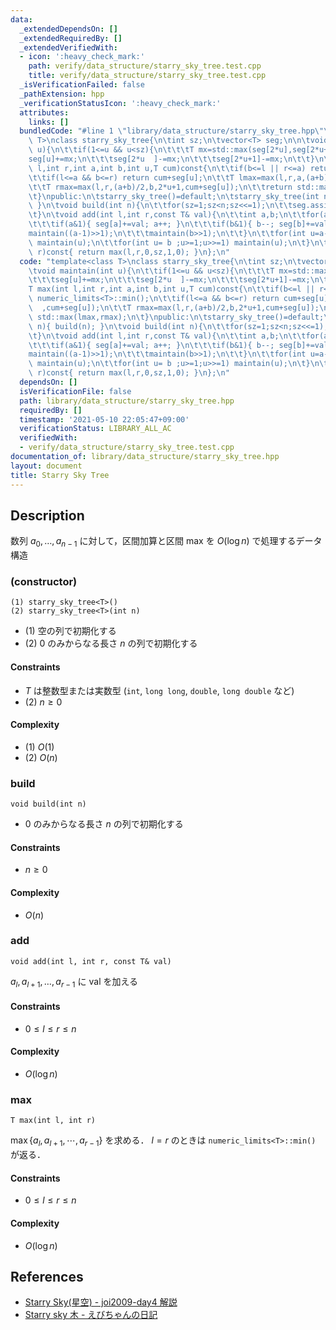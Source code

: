 ```yaml
---
data:
  _extendedDependsOn: []
  _extendedRequiredBy: []
  _extendedVerifiedWith:
  - icon: ':heavy_check_mark:'
    path: verify/data_structure/starry_sky_tree.test.cpp
    title: verify/data_structure/starry_sky_tree.test.cpp
  _isVerificationFailed: false
  _pathExtension: hpp
  _verificationStatusIcon: ':heavy_check_mark:'
  attributes:
    links: []
  bundledCode: "#line 1 \"library/data_structure/starry_sky_tree.hpp\"\ntemplate<class\
    \ T>\nclass starry_sky_tree{\n\tint sz;\n\tvector<T> seg;\n\n\tvoid maintain(int\
    \ u){\n\t\tif(1<=u && u<sz){\n\t\t\tT mx=std::max(seg[2*u],seg[2*u+1]);\n\t\t\t\
    seg[u]+=mx;\n\t\t\tseg[2*u  ]-=mx;\n\t\t\tseg[2*u+1]-=mx;\n\t\t}\n\t}\n\tT max(int\
    \ l,int r,int a,int b,int u,T cum)const{\n\t\tif(b<=l || r<=a) return numeric_limits<T>::min();\n\
    \t\tif(l<=a && b<=r) return cum+seg[u];\n\t\tT lmax=max(l,r,a,(a+b)/2,2*u  ,cum+seg[u]);\n\
    \t\tT rmax=max(l,r,(a+b)/2,b,2*u+1,cum+seg[u]);\n\t\treturn std::max(lmax,rmax);\n\
    \t}\npublic:\n\tstarry_sky_tree()=default;\n\tstarry_sky_tree(int n){ build(n);\
    \ }\n\tvoid build(int n){\n\t\tfor(sz=1;sz<n;sz<<=1);\n\t\tseg.assign(2*sz,T());\n\
    \t}\n\tvoid add(int l,int r,const T& val){\n\t\tint a,b;\n\t\tfor(a=l+sz,b=r+sz;a<b;a>>=1,b>>=1){\n\
    \t\t\tif(a&1){ seg[a]+=val; a++; }\n\t\t\tif(b&1){ b--; seg[b]+=val; }\n\t\t\t\
    maintain((a-1)>>1);\n\t\t\tmaintain(b>>1);\n\t\t}\n\t\tfor(int u=a-1;u>=1;u>>=1)\
    \ maintain(u);\n\t\tfor(int u= b ;u>=1;u>>=1) maintain(u);\n\t}\n\tT max(int l,int\
    \ r)const{ return max(l,r,0,sz,1,0); }\n};\n"
  code: "template<class T>\nclass starry_sky_tree{\n\tint sz;\n\tvector<T> seg;\n\n\
    \tvoid maintain(int u){\n\t\tif(1<=u && u<sz){\n\t\t\tT mx=std::max(seg[2*u],seg[2*u+1]);\n\
    \t\t\tseg[u]+=mx;\n\t\t\tseg[2*u  ]-=mx;\n\t\t\tseg[2*u+1]-=mx;\n\t\t}\n\t}\n\t\
    T max(int l,int r,int a,int b,int u,T cum)const{\n\t\tif(b<=l || r<=a) return\
    \ numeric_limits<T>::min();\n\t\tif(l<=a && b<=r) return cum+seg[u];\n\t\tT lmax=max(l,r,a,(a+b)/2,2*u\
    \  ,cum+seg[u]);\n\t\tT rmax=max(l,r,(a+b)/2,b,2*u+1,cum+seg[u]);\n\t\treturn\
    \ std::max(lmax,rmax);\n\t}\npublic:\n\tstarry_sky_tree()=default;\n\tstarry_sky_tree(int\
    \ n){ build(n); }\n\tvoid build(int n){\n\t\tfor(sz=1;sz<n;sz<<=1);\n\t\tseg.assign(2*sz,T());\n\
    \t}\n\tvoid add(int l,int r,const T& val){\n\t\tint a,b;\n\t\tfor(a=l+sz,b=r+sz;a<b;a>>=1,b>>=1){\n\
    \t\t\tif(a&1){ seg[a]+=val; a++; }\n\t\t\tif(b&1){ b--; seg[b]+=val; }\n\t\t\t\
    maintain((a-1)>>1);\n\t\t\tmaintain(b>>1);\n\t\t}\n\t\tfor(int u=a-1;u>=1;u>>=1)\
    \ maintain(u);\n\t\tfor(int u= b ;u>=1;u>>=1) maintain(u);\n\t}\n\tT max(int l,int\
    \ r)const{ return max(l,r,0,sz,1,0); }\n};\n"
  dependsOn: []
  isVerificationFile: false
  path: library/data_structure/starry_sky_tree.hpp
  requiredBy: []
  timestamp: '2021-05-10 22:05:47+09:00'
  verificationStatus: LIBRARY_ALL_AC
  verifiedWith:
  - verify/data_structure/starry_sky_tree.test.cpp
documentation_of: library/data_structure/starry_sky_tree.hpp
layout: document
title: Starry Sky Tree
---
```


## Description
数列 $a_0,\ldots,a_{n-1}$ に対して，区間加算と区間 max を $O(\log n)$ で処理するデータ構造

### (constructor)
```
(1) starry_sky_tree<T>()
(2) starry_sky_tree<T>(int n)
```
- (1) 空の列で初期化する
- (2) $0$ のみからなる長さ $n$ の列で初期化する

#### Constraints
- $T$ は整数型または実数型 (``int``, ``long long``, ``double``, ``long double`` など)
- (2) $n\ge0$

#### Complexity
- (1) $O(1)$
- (2) $O(n)$

### build
```
void build(int n)
```
- $0$ のみからなる長さ $n$ の列で初期化する

#### Constraints
- $n\ge0$

#### Complexity
- $O(n)$

### add
```
void add(int l, int r, const T& val)
```
$a_l,a_{l+1},\ldots,a_{r-1}$ に $\mathrm{val}$ を加える

#### Constraints
- $0\le l\le r\le n$

#### Complexity
- $O(\log n)$

### max
```
T max(int l, int r)
```
$\max\lbrace a_l,a_{l+1},\cdots,a_{r-1}\rbrace$ を求める．
$l=r$ のときは ``numeric_limits<T>::min()`` が返る．

#### Constraints
- $0\le l\le r\le n$

#### Complexity
- $O(\log n)$

## References
- [Starry Sky(星空) - joi2009-day4 解説](https://qnighy.github.io/informatics-olympiad/joi2009-day4-starry_sky-comment.html)
- [Starry sky 木 - えびちゃんの日記](https://rsk0315.hatenablog.com/entry/2019/06/21/174953)
